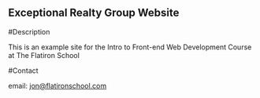 Exceptional Realty Group Website
---

#Description

This is an example site for the Intro to Front-end Web Development Course at The Flatiron School

#Contact

email: jon@flatironschool.com
